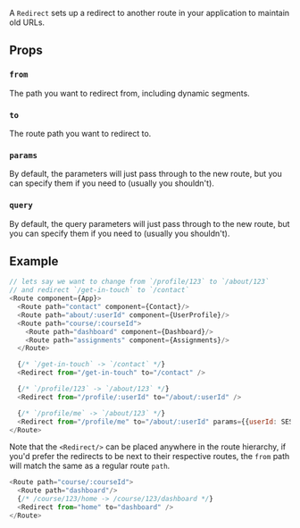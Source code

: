 A `Redirect` sets up a redirect to another route in your application to
maintain old URLs.

Props
-----

### `from`

The path you want to redirect from, including dynamic segments.

### `to`

The route path you want to redirect to.

### `params`

By default, the parameters will just pass through to the new route, but
you can specify them if you need to (usually you shouldn't).

### `query`

By default, the query parameters will just pass through to the new
route, but you can specify them if you need to (usually you shouldn't).

Example
-------

```js
// lets say we want to change from `/profile/123` to `/about/123`
// and redirect `/get-in-touch` to `/contact`
<Route component={App}>
  <Route path="contact" component={Contact}/>
  <Route path="about/:userId" component={UserProfile}/>
  <Route path="course/:courseId">
    <Route path="dashboard" component={Dashboard}/>
    <Route path="assignments" component={Assignments}/>
  </Route>

  {/* `/get-in-touch` -> `/contact` */}
  <Redirect from="/get-in-touch" to="/contact" />

  {/* `/profile/123` -> `/about/123` */}
  <Redirect from="/profile/:userId" to="/about/:userId" />

  {/* `/profile/me` -> `/about/123` */}
  <Redirect from="/profile/me" to="/about/:userId" params={{userId: SESSION.USER_ID}}/>
</Route>
```

Note that the `<Redirect/>` can be placed anywhere in the route
hierarchy, if you'd prefer the redirects to be next to their respective
routes, the `from` path will match the same as a regular route `path`.

```js
<Route path="course/:courseId">
  <Route path="dashboard"/>
  {/* /course/123/home -> /course/123/dashboard */}
  <Redirect from="home" to="dashboard" />
</Route>
```

